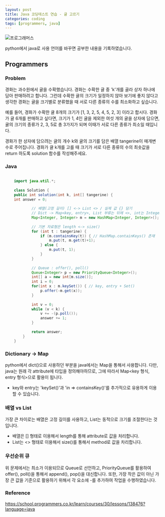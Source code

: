 ```yaml
---
layout: post
title: Java 코딩테스트 연습 - 귤 고르기
categories: coding
tags: [programmers, java]
---
```

![프로그래머스](https://school.programmers.co.kr/assets/img-meta-programmers-86b32ab1929330ced348f75cf9a8033cbf8da3e78611d80f05dc3a321927f13b.png)

python에서 java로 사용 언어를 바꾸면 공부한 내용을 기록하였습니다.

## Programmers

### Problem
경화는 과수원에서 귤을 수확했습니다. 경화는 수확한 귤 중 'k'개를 골라 상자 하나에 담아 판매하려고 합니다. 그런데 수확한 귤의 크기가 일정하지 않아 보기에 좋지 않다고 생각한 경화는 귤을 크기별로 분류했을 때 서로 다른 종류의 수를 최소화하고 싶습니다.

예를 들어, 경화가 수확한 귤 8개의 크기가 [1, 3, 2, 5, 4, 5, 2, 3] 이라고 합시다. 경화가 귤 6개를 판매하고 싶다면, 크기가 1, 4인 귤을 제외한 여섯 개의 귤을 상자에 담으면, 귤의 크기의 종류가 2, 3, 5로 총 3가지가 되며 이때가 서로 다른 종류가 최소일 때입니다.

경화가 한 상자에 담으려는 귤의 개수 k와 귤의 크기를 담은 배열 tangerine이 매개변수로 주어집니다. 경화가 귤 k개를 고를 때 크기가 서로 다른 종류의 수의 최솟값을 return 하도록 solution 함수를 작성해주세요.

### Java
```java
    
    import java.util.*;
    
    class Solution {
    public int solution(int k, int[] tangerine) {
    int answer = 0;
    
            // 배열(고정 길이) [] <-> List <> / 실제 값 {} 담기
            // Dict -> Map<key, entry>, List 부류는 뒤에 <>, int는 Integer
            Map<Integer, Integer> m = new HashMap<Integer, Integer>();
    
            // 기본 자료형은 length <-> size()
            for (int t : tangerine) {
                if (m.containsKey(t)) { // HashMap.containKeys() 존재
                    m.put(t, m.get(t)+1);
                } else {
                    m.put(t, 1);
                }
            }
    
            // Queue : offer(), poll()
            Queue<Integer> p = new PriorityQueue<Integer>();
            int[] a = new int[m.size()];
            int i = 0;
            for(int x : m.keySet()) { // key, entry + Set()
                p.offer(-m.get(x));
            }
    
            int v = 0;
            while (v < k) {
                v += -(p.poll());
                answer += 1;
            }
    
            return answer;
        }
    }
```

### Dictionary -> Map

python에서 dict()으로 사용하던 부분을 java에서는 Map을 통해서 사용합니다. 
다만, java는 원래 각 attribute에 타입을 정의해야하므로, 그에 따라서 Map<key 형식, entry 형식>으로 활용이 됩니다.

- key와 entry는 'keySet()'과 'in => containsKey()'를 추가적으로 유용하게 이용할 수 있습니다. 

### 배열 vs List

가장 큰 차이로는 배열은 고정 길이를 사용하고, List는 동적으로 크기를 조절한다는 것 입니다.

- 배열은 [] 형태로 이용해서 length를 통해 attribute로 값을 처리합니다.
- List는 <> 형태로 이용해서 size()를 통해서 method로 값을 차리합니다.

### 우선순위 큐

위 문제에서는 최소가 이용되므로 Queue로 선언하고, PriorityQueue를 활용하여 offer(), poll()을 통해서 append(), pop()을 대신합니다.
또한, 가장 작은 값이 아닌 가장 큰 값을 기준으로 활용하기 위해서 각 요소에 -를 추가하여 작업을 수행하였습니다.


### Reference
https://school.programmers.co.kr/learn/courses/30/lessons/138476?language=java

